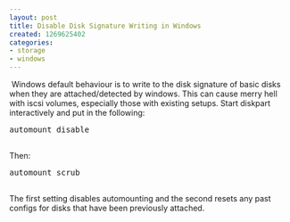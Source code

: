 ```yaml
---
layout: post
title: Disable Disk Signature Writing in Windows
created: 1269625402
categories:
- storage
- windows
---
```

<p>&nbsp;Windows default behaviour is to write to the disk signature of basic disks when they are attached/detected by windows. This can cause merry hell with iscsi volumes, especially those with existing setups. Start diskpart interactively and put in the following:</p>
<pre>
automount disable
<br type="_moz" /></pre>
<p>Then:</p>
<pre>
automount scrub
<br type="_moz" /></pre>
<p>The first setting disables automounting and the second resets any past configs for disks that have been previously attached.&nbsp;</p>
